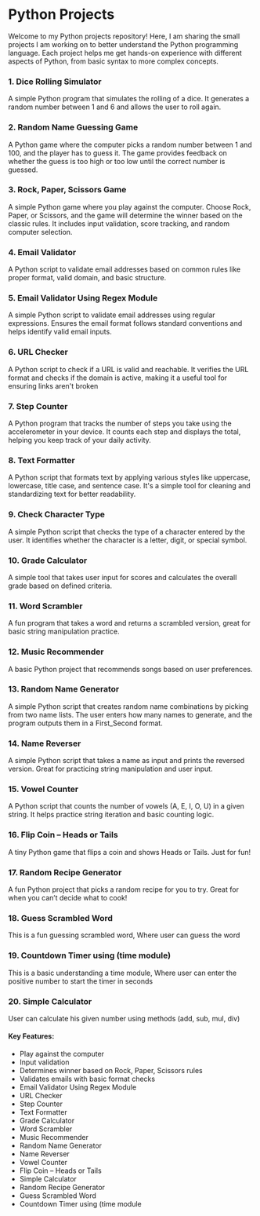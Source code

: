 <h1>Python Projects</h1>

<p>Welcome to my Python projects repository! Here, I am sharing the small projects I am working on to better understand the Python programming language. Each project helps me get hands-on experience with different aspects of Python, from basic syntax to more complex concepts.</p>

<h3>1. Dice Rolling Simulator</h3>
<p>A simple Python program that simulates the rolling of a dice. It generates a random number between 1 and 6 and allows the user to roll again.</p>

<h3>2. Random Name Guessing Game</h3>
<p>A Python game where the computer picks a random number between 1 and 100, and the player has to guess it. The game provides feedback on whether the guess is too high or too low until the correct number is guessed.</p>

<h3>3. Rock, Paper, Scissors Game</h3>
<p>A simple Python game where you play against the computer. Choose Rock, Paper, or Scissors, and the game will determine the winner based on the classic rules. It includes input validation, score tracking, and random computer selection.</p>

<h3>4. Email Validator</h3>
<p>A Python script to validate email addresses based on common rules like proper format, valid domain, and basic structure.</p>

<h3>5. Email Validator Using Regex Module</h3>
<p>A simple Python script to validate email addresses using regular expressions. Ensures the email format follows standard conventions and helps identify valid email inputs.</p>

<h3>6. URL Checker</h3>
<p>A Python script to check if a URL is valid and reachable. It verifies the URL format and checks if the domain is active, making it a useful tool for ensuring links aren't broken</p>

<h3>7. Step Counter</h3> 
<p>A Python program that tracks the number of steps you take using the accelerometer in your device. It counts each step and displays the total, helping you keep track of your daily activity.</p>

<h3>8. Text Formatter</h3>
 <p>A Python script that formats text by applying various styles like uppercase, lowercase, title case, and sentence case. It's a simple tool for cleaning and standardizing text for better readability.</p>

 <h3>9. Check Character Type</h3> 
 <p>A simple Python script that checks the type of a character entered by the user. It identifies whether the character is a letter, digit, or special symbol.</p>

 <h3>10. Grade Calculator</h3>
 <p>A simple tool that takes user input for scores and calculates the overall grade based on defined criteria.</p>

 <h3>11. Word Scrambler</h3>
 <p>A fun program that takes a word and returns a scrambled version, great for basic string manipulation practice.</p>

 <h3>12. Music Recommender</h3>
 <p>A basic Python project that recommends songs based on user preferences.</p>

 <h3>13. Random Name Generator</h3>
 <p>A simple Python script that creates random name combinations by picking from two name lists. The user enters how many names to generate, and the program outputs them in a First_Second format.</p>

 <h3>14. Name Reverser</h3>
 <p>A simple Python script that takes a name as input and prints the reversed version. Great for practicing string manipulation and user input.</p>

 <h3>15. Vowel Counter</h3>
 <p>A Python script that counts the number of vowels (A, E, I, O, U) in a given string. It helps practice string iteration and basic counting logic.</p>

 <h3>16. Flip Coin – Heads or Tails</h3>
 <p>A tiny Python game that flips a coin and shows Heads or Tails. Just for fun!</p>

 <h3>17. Random Recipe Generator</h3>
 <p>A fun Python project that picks a random recipe for you to try. Great for when you can’t decide what to cook!</p>

 <h3>18. Guess Scrambled Word</h3>
 <p>This is a fun guessing scrambled word, Where user can guess the word</p>

 <h3>19. Countdown Timer using (time module)</h3>
 <p>This is a basic understanding a time module, Where user can enter the positive number to start the timer in seconds</p>

 <h3>20. Simple Calculator</h3>
 <p>User can calculate his given number using methods (add, sub, mul, div)</p>

<h4>Key Features:</h4>
<ul>
  <li>Play against the computer</li>
  <li>Input validation</li>
  <li>Determines winner based on Rock, Paper, Scissors rules</li>
  <li>Validates emails with basic format checks</li>
  <li>Email Validator Using Regex Module</li>
  <li>URL Checker</li>
  <li>Step Counter</li>
  <li>Text Formatter</li>
  <li>Grade Calculator</li>
  <li>Word Scrambler</li>
  <li>Music Recommender</li>
  <li>Random Name Generator</li>
  <li>Name Reverser</li>
  <li>Vowel Counter</li>
 <li>Flip Coin – Heads or Tails</li>
 <li>Simple Calculator</li>
 <li>Random Recipe Generator</li>
 <li>Guess Scrambled Word</li>
 <li>Countdown Timer using (time module</li>
</ul>
